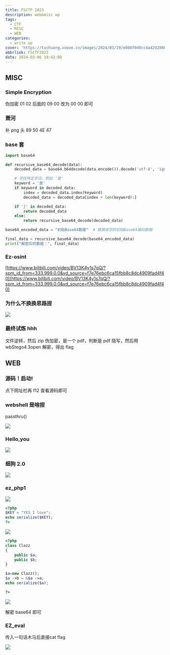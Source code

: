 ```yaml
---
title: FSCTF 2023
description: web&misc wp
tags:
  - CTF
  - MISC
  - WEB
categories:
  - write up
cover: 'https://tuchuang.voooe.cn/images/2024/03/19/e088f040cc4a42d2866bf23364767098.webp'
abbrlink: FSCTF2023
date: 2024-03-06 19:42:00
---
```


## MISC

### Simple Encryption

伪加密 01 02 后面的 09 00 改为 00 00 即可

### 萧河

补 png 头 89 50 4E 47

### base 套

```python
import base64

def recursive_base64_decode(data):
    decoded_data = base64.b64decode(data.encode()).decode('utf-8', 'ignore')

    # 寻找特定字词，例如 '是'
    keyword = '是'
    if keyword in decoded_data:
        index = decoded_data.index(keyword)
        decoded_data = decoded_data[index + len(keyword):]

    if '}' in decoded_data:
        return decoded_data
    else:
        return recursive_base64_decode(decoded_data)

base64_encoded_data = "初始Base64数据"  # 替换成您的初始Base64编码数据

final_data = recursive_base64_decode(base64_encoded_data)
print("解密后的数据：", final_data)
```

### Ez-osint

[https://www.bilibili.com/video/BV13K4y1s7qQ/?spm_id_from=333.999.0.0&vd_source=f7e76ebc6ca15fbb8c8dc4909fad4f40](https://www.bilibili.com/video/BV13K4y1s7qQ/?spm_id_from=333.999.0.0&vd_source=f7e76ebc6ca15fbb8c8dc4909fad4f40)

### 为什么不换换思路捏

![](https://s2.loli.net/2024/03/07/m5DEFBVXLzMNr6s.png)

### 最终试炼 hhh

文件逆转，然后 zip 伪加密，是一个 pdf，判断是 pdf 隐写，然后用 wbStego4.3open 解密，得出 flag

## WEB

### 源码！启动!

点下网址栏再 f12 查看源码即可

### webshell 是啥捏

passthru()

![](https://s2.loli.net/2024/03/07/GkgYubjmprBeNdi.png)

### Hello,you

![](https://s2.loli.net/2024/03/07/oGCIzqhZjaXktEA.png)

### 细狗 2.0

![](https://s2.loli.net/2024/03/07/9imDCWykKFJvcAu.png)

### ez_php1

![](https://s2.loli.net/2024/03/07/fYoNqjBITOPAuWH.png)

```php
<?php
$KEY = "YES I love";
echo serialize($KEY);
?>
```

![](https://s2.loli.net/2024/03/07/XFQCLqfmce3B9TZ.png)

```php
<?php
class Clazz
{
    public $a;
    public $b;
}

$a=new Clazz();
$a ->b = &$a ->a;
echo serialize($a);

?>
```

![](https://s2.loli.net/2024/03/07/Zvcqt1hXWAdm3TU.png)

解密 base64 即可

### EZ_eval

传入一句话木马后直接cat flag

![](https://s2.loli.net/2024/03/07/o6cCJhpwdyQXKbv.png)

